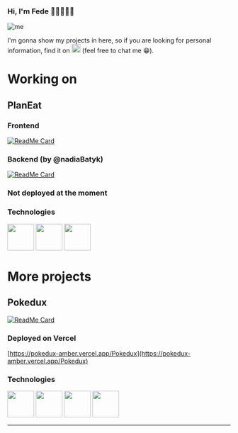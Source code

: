 ### Hi, I'm Fede 👋🏻👨🏼‍💻

![me](https://user-images.githubusercontent.com/86263343/213335553-09650828-d313-46fb-85ae-af7f6e6b5a1a.png)

I'm gonna show my projects in here, so if you are looking for personal information, find it on [<img src=https://user-images.githubusercontent.com/86263343/213340048-75cfd524-52a4-4ade-8fe3-5ddcb5d63de1.png width="20" height="20" alt="Linkedin logo">](https://www.linkedin.com/in/federicoponcela/?locale=en_US) (feel free to chat me 😁).

# Working on

## PlanEat
### Frontend
[![ReadMe Card](https://github-readme-stats-sigma-five.vercel.app/api/pin/?username=Fedevs&repo=PlanEatFrontend&show_owner=true)](https://github.com/Fedevs/PlanEatFrontend)

### Backend (by @nadiaBatyk)
[![ReadMe Card](https://github-readme-stats-sigma-five.vercel.app/api/pin/?username=nadiaBatyk&repo=planEat&show_owner=true)](https://github.com/nadiaBatyk/planEat)

### Not deployed at the moment

### Technologies


<img width="60" src="https://github-production-user-asset-6210df.s3.amazonaws.com/86263343/271454681-3459f693-181f-4980-bc49-d05385212390.png"/> <img width="60" src="https://github-production-user-asset-6210df.s3.amazonaws.com/86263343/271454803-c80f6f38-c06a-4059-9108-2c9b825c6102.png"/> <img width="60" src="https://github-production-user-asset-6210df.s3.amazonaws.com/86263343/271455265-0a5beb9b-1cda-4ca1-ad9a-84e0d22a0cac.png"/>

# More projects

## Pokedux

[![ReadMe Card](https://github-readme-stats-sigma-five.vercel.app/api/pin/?username=Fedevs&repo=Pokedux&show_owner=true)](https://github.com/Fedevs/Pokedux)  

### Deployed on Vercel
[https://pokedux-amber.vercel.app/Pokedux](https://pokedux-amber.vercel.app/Pokedux)

### Technologies
<img width="60" src="https://user-images.githubusercontent.com/86263343/213344497-5d8489bc-06af-423e-a588-c77cf1a1f57e.png"/> <img width="60" src="https://user-images.githubusercontent.com/86263343/213344487-88d0022b-b542-439a-9784-ee57d2b1f343.png"/> <img width="60" src="https://user-images.githubusercontent.com/86263343/216745349-788e5910-e504-4727-bc94-5cd773a02d2f.png"/> <img width="60" src="https://user-images.githubusercontent.com/86263343/213885544-47015d45-a9b0-44f1-b6c4-ab44132809e3.svg"/>

---
